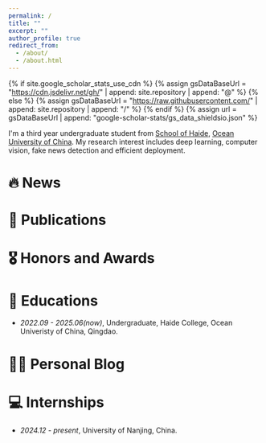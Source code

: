 ```yaml
---
permalink: /
title: ""
excerpt: ""
author_profile: true
redirect_from: 
  - /about/
  - /about.html
---
```


{% if site.google_scholar_stats_use_cdn %}
{% assign gsDataBaseUrl = "https://cdn.jsdelivr.net/gh/" | append: site.repository | append: "@" %}
{% else %}
{% assign gsDataBaseUrl = "https://raw.githubusercontent.com/" | append: site.repository | append: "/" %}
{% endif %}
{% assign url = gsDataBaseUrl | append: "google-scholar-stats/gs_data_shieldsio.json" %}

<span class='anchor' id='about-me'></span>

I'm a third year undergraduate student from [School of Haide](https://icse.uestc.edu.cn/), [Ocean University of China](https://uestc.edu.cn/). My research interest includes deep learning, computer vision, fake news detection and efficient deployment.


# 🔥 News

# 📝 Publications 

# 🎖️ Honors and Awards

# 📖 Educations
- *2022.09 - 2025.06(now)*, Undergraduate, Haide College, Ocean Univeristy of China, Qingdao. 

# 👨‍💻 Personal Blog

# 💻 Internships
- *2024.12 - present*, University of Nanjing, China.
